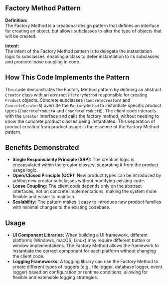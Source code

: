## Factory Method Pattern

**Definition:**  
The Factory Method is a creational design pattern that defines an interface for creating an object, but allows subclasses to alter the type of objects that will be created.

**Intent:**  
The intent of the Factory Method pattern is to delegate the instantiation logic to subclasses, enabling a class to defer instantiation to its subclasses and promote loose coupling in code.

## How This Code Implements the Pattern

This code demonstrates the Factory Method pattern by defining an abstract `Creator` class with an abstract `FactoryMethod` responsible for creating `Product` objects. Concrete subclasses (`ConcreteCreatorA` and `ConcreteCreatorB`) override the `FactoryMethod` to instantiate specific product types (`ConcreteProductA` and `ConcreteProductB`). The client code interacts with the `Creator` interface and calls the factory method, without needing to know the concrete product classes being instantiated. This separation of product creation from product usage is the essence of the Factory Method pattern.

## Benefits Demonstrated

- **Single Responsibility Principle (SRP):** The creation logic is encapsulated within the creator classes, separating it from the product usage logic.
- **Open/Closed Principle (OCP):** New product types can be introduced by adding new creator subclasses without modifying existing code.
- **Loose Coupling:** The client code depends only on the abstract interfaces, not on concrete implementations, making the system more flexible and easier to maintain.
- **Scalability:** The pattern makes it easy to introduce new product families with minimal changes to the existing codebase.

## Usage

- **UI Component Libraries:** When building a UI framework, different platforms (Windows, macOS, Linux) may require different button or window implementations. The Factory Method allows the framework to instantiate the correct component for each platform without changing the client code.
- **Logging Frameworks:** A logging library can use the Factory Method to create different types of loggers (e.g., file logger, database logger, event logger) based on configuration or runtime conditions, allowing for flexible and extensible logging strategies.
